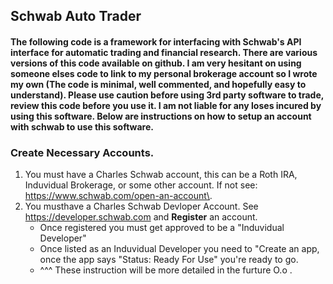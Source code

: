 ## Schwab Auto Trader

#### The following code is a framework for interfacing with Schwab's API interface for automatic trading and financial research. There are various versions of this code available on github. I am very hesitant on using someone elses code to link to my personal brokerage account so I wrote my own (The code is minimal, well commented, and hopefully easy to understand). Please use caution before using 3rd party software to trade, review this code before you use it.  I am not liable for any loses incured by using this software. Below are instructions on how to setup an account with schwab to use this software.

### Create Necessary Accounts. 
1) You must have a Charles Schwab account, this can be a Roth IRA, Induvidual Brokerage, or some other account. If not see: https://www.schwab.com/open-an-account\.
2) You musthave a Charles Schwab Devloper Account. See https://developer.schwab.com and **Register** an account. 
    * Once registered you must get approved to be a "Induvidual Developer" 
    * Once listed as an Induvidual Developer you need to "Create an app, once the app says "Status: Ready For Use" you're ready to go. 
    * ^^^ These instruction will be more detailed in the furture O.o . 
